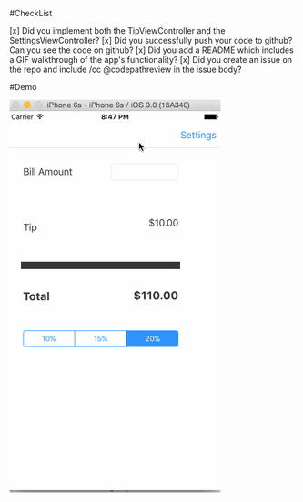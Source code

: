 #CheckList

[x] Did you implement both the TipViewController and the SettingsViewController?
[x] Did you successfully push your code to github? Can you see the code on github?
[x] Did you add a README which includes a GIF walkthrough of the app's functionality?
[x] Did you create an issue on the repo and include /cc @codepathreview in the issue body?

#Demo

![](./tips.gif)
